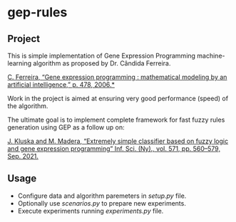 # gep-rules
## Project
This is simple implementation of Gene Expression Programming machine-learning algorithm as proposed by Dr. Cândida Ferreira.

[C. Ferreira, “Gene expression programming : mathematical modeling by an artificial intelligence,” p. 478, 2006.*](https://www.springer.com/gp/book/9783540327967)

Work in the project is aimed at ensuring very good performance (speed) of the algorithm.

The ultimate goal is to implement complete framework for fast fuzzy rules generation using GEP as a follow up on:

[J. Kluska and M. Madera, “Extremely simple classifier based on fuzzy logic and gene expression programming” Inf. Sci. (Ny)., vol. 571, pp. 560–579, Sep. 2021.](https://www.sciencedirect.com/science/article/abs/pii/S0020025521005016?via%3Dihub)

## Usage

- Configure data and algorithm paremeters in *setup.py* file.
- Optionally use *scenarios.py* to prepare new experiments.
- Execute experiments running *experiments.py* file.

